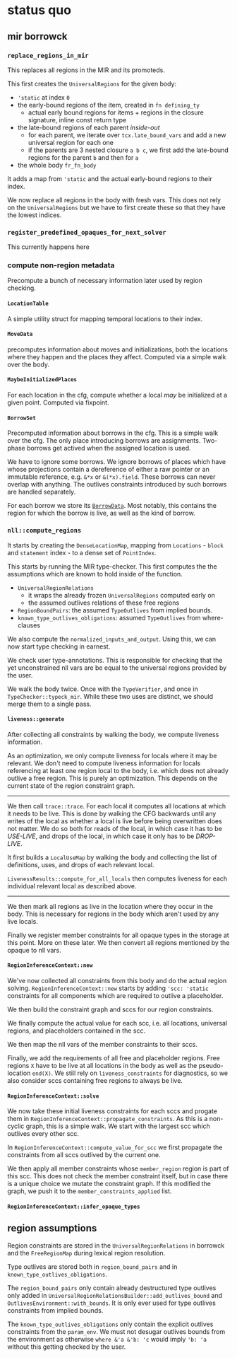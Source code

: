 # status quo

## mir borrowck

### `replace_regions_in_mir`

This replaces all regions in the MIR and its promoteds.

This first creates the `UniversalRegions` for the given body:
- `'static` at index `0`
- the early-bound regions of the item, created in `fn defining_ty`
    - actual early bound regions for items + regions in the closure signature, inline const return type
- the late-bound regions of each parent *inside-out*
    - for each parent, we iterate over `tcx.late_bound_vars` and add a new universal region for each one
    - if the parents are 3 nested closure `a b c`, we first add the late-bound regions for the parent `b` and then for `a`
- the whole body `fr_fn_body`

It adds a map from `'static` and the actual early-bound regions to their index.

We now replace all regions in the body with fresh vars. This does not rely on the `UniversalRegions` but
we have to first create these so that they have the lowest indices.

### `register_predefined_opaques_for_next_solver`

This currently happens here

### compute non-region metadata

Precompute a bunch of necessary information later used by region checking.

#### `LocationTable`

A simple utility struct for mapping temporal locations to their index.

#### `MoveData`

precomputes information about moves and initializations, both the locations where they happen and the places they affect. Computed via a simple walk over the body.

#### `MaybeInitializedPlaces`

For each location in the cfg, compute whether a local *may* be initialized at a given point. Computed via fixpoint.

#### `BorrowSet`

Precomputed information about borrows in the cfg. This is a simple walk over the cfg. The only place introducing borrows are assignments. Two-phase borrows get actived when the assigned location is used.

We have to ignore some borrows. We ignore borrows of places which have whose projections contain a dereference of either a raw pointer or an immutable reference, e.g. `&*x` or `&(*x).field`. These borrows can never overlap with anything. The outlives constraints introduced by such borrows are handled separately.

For each borrow we store its [`BorrowData`](https://github.com/rust-lang/rust/blob/37e74596c0b59e81b9ac58657f92297ef4ccb7ef/compiler/rustc_borrowck/src/borrow_set.rs#L74-L88). Most notably, this contains the region for which the borrow is live, as well as the kind of borrow.

### `nll::compute_regions`

It starts by creating the `DenseLocationMap`, mapping from `Locations` - `block` and `statement` index - to a dense set of `PointIndex`.

This starts by running the MIR type-checker. This first computes the the assumptions which are known to hold inside of the function.
- `UniversalRegionRelations`
    - it wraps the already frozen `UniversalRegions` computed early on
    - the assumed outlives relations of these free regions
- `RegionBoundPairs`: the assumed `TypeOutlives` from implied bounds.
- `known_type_outlives_obligations`: assumed `TypeOutlives` from where-clauses

We also compute the `normalized_inputs_and_output`. Using this, we can now start type checking in earnest. 

We check user type-annotations. This is responsible for checking that the yet unconstrained nll vars are be equal to the universal regions provided by the user.

We walk the body twice. Once with the `TypeVerifier`, and once in `TypeChecker::typeck_mir`. While these two uses are distinct, we should merge them to a single pass.

#### `liveness::generate`

After collecting all constraints by walking the body, we compute liveness information.

As an optimization, we only compute liveness for locals where it may be relevant. We don't need to compute liveness information for locals referencing at least one region local to the body, i.e. which does not already outlive a free region. This is purely an optimization. This depends on the current state of the region constraint graph.

---

We then call `trace::trace`. For each local it computes all locations at which it needs to be live. This is done by walking the CFG backwards until any writes of the local as whether a local is live before being overwritten does not matter. We do so both for reads of the local, in which case it has to be *USE-LIVE*, and drops of the local, in which case it only has to be *DROP-LIVE*.

It first builds a `LocalUseMap` by walking the body and collecting the list of definitions, uses, and drops of each relevant local.

`LivenessResults::compute_for_all_locals` then computes liveness for each individual relevant local as described above.

---

We then mark all regions as live in the location where they occur in the body. This is necessary for regions in the body which aren't used by any live locals.

Finally we register member constraints for all opaque types in the storage at this point. More on these later. We then convert all regions mentioned by the opaque to nll vars.

#### `RegionInferenceContext::new`

We've now collected all constraints from this body and do the actual region solving. `RegionInferenceContext::new` starts by adding `'scc: 'static` constraints for all components which are required to outlive a placeholder.

We then build the constraint graph and sccs for our region constraints.

We finally compute the actual value for each scc, i.e. all locations, universal regions, and placeholders contained in the scc.

We then map the nll vars of the member constraints to their sccs.

Finally, we add the requirements of all free and placeholder regions. Free regions `X` have to be live at all locations in the body as well as the pseudo-location `end(X)`. We still rely on `liveness_constraints` for diagnostics, so we also consider sccs containing free regions to always be live.

#### `RegionInferenceContext::solve`

We now take these initial liveness constraints for each sccs and progate them in `RegionInferenceContext::propagate_constraints`. As this is a non-cyclic graph, this is a simple walk. We start with the largest scc which outlives every other scc. 

In `RegionInferenceContext::compute_value_for_scc` we first propagate the constraints from all sccs outlived by the current one.

We then apply all member constraints whose `member_region`  region is part of this scc. This does not check the member constraint itself, but in case there is a unique choice we mutate the constraint graph. If this modified the graph, we push it to the `member_constraints_applied` list.

#### `RegionInferenceContext::infer_opaque_types`

## region assumptions

Region constraints are stored in the `UniversalRegionRelations` in borrowck and the `FreeRegionMap` during lexical region resolution.

Type outlives are stored both in `region_bound_pairs` and in `known_type_outlives_obligations`.

The `region_bound_pairs` only contain already destructured type outlives only added in `UniversalRegionRelationsBuilder::add_outlives_bound` and `OutlivesEnvironment::with_bounds`. It is only ever used for type outlives constraints from implied bounds.

The `known_type_outlives_obligations` only contain the explicit outlives constraints from the `param_env`. We must not desugar outlives bounds from the environment as otherwise `where &'a &'b: 'c` would imply `'b: 'a` without this getting checked by the user.